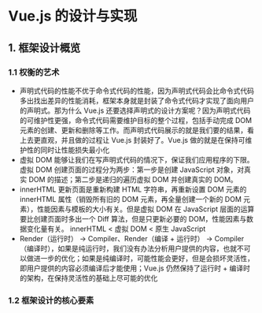 # Vue.js 的设计与实现

## 1. 框架设计概览

### 1.1 权衡的艺术

- 声明式代码的性能不优于命令式代码的性能，因为声明式代码会比命令式代码多出找出差异的性能消耗，框架本身就是封装了命令式代码才实现了面向用户的声明式。那为什么 Vue.js 还要选择声明式的设计方案呢？因为声明式代码的可维护性更强，命令式代码需要维护目标的整个过程，包括手动完成 DOM 元素的创建、更新和删除等工作。而声明式代码展示的就是我们要的结果，看上去更直观，并且做的过程让 Vue.js 封装好了。Vue.js 做的就是在保持可维护性的同时让性能损失最小化
- 虚拟 DOM 能够让我们在写声明式代码的情况下，保证我们应用程序的下限。虚拟 DOM 创建页面的过程分为两步：第一步是创建 JavaScript 对象，对真实 DOM 的描述；第二步是递归的遍历虚拟 DOM 并创建真实的 DOM。
- innerHTML 更新页面是重新构建 HTML 字符串，再重新设置 DOM 元素的 innerHTML 属性（销毁所有旧的 DOM 元素，再全量创建一个新的 DOM 元素），性能因素与模板的大小有关。但是虚拟 DOM 在 JavaScript 层面的运算要比创建页面时多出一个 Diff 算法，但是只更新必要的 DOM，性能因素与数据变化量有关。 innerHTML < 虚拟 DOM < 原生 JavaScript
- Render（运行时） -> Compiler、Render（编译 + 运行时） -> Compiler（编译时），如果是纯运行时，我们没有办法分析用户提供的内容，也就不可以做进一步的优化；如果是纯编译时，可能性能会更好，但是会损坏灵活性，即用户提供的内容必须编译后才能使用；Vue.js 仍然保持了运行时 + 编译时的架构，在保持灵活性的基础上尽可能的优化

### 1.2 框架设计的核心要素

